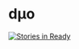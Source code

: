 # dµo

[![Stories in Ready](https://badge.waffle.io/DuoMes/duo.svg?label=ready&title=Ready)](http://waffle.io/DuoMes/duo) 
